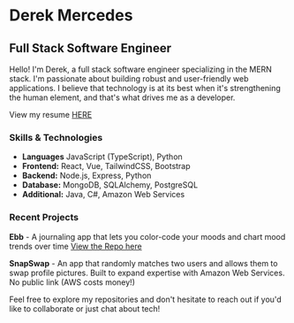 # Derek Mercedes

## Full Stack Software Engineer

Hello! I'm Derek, a full stack software engineer specializing in the MERN stack. I'm passionate about building robust and user-friendly web applications. I believe that technology is at its best when it's strengthening the human element, and that's what drives me as a developer.

View my resume [HERE](https://www.derekmercedes.com/resume.pdf)
### Skills & Technologies

- **Languages** JavaScript (TypeScript), Python
- **Frontend:** React, Vue, TailwindCSS, Bootstrap
- **Backend:** Node.js, Express, Python
- **Database:** MongoDB, SQLAlchemy, PostgreSQL
- **Additional:** Java, C#, Amazon Web Services

### Recent Projects

**Ebb** - A journaling app that lets you color-code your moods and chart mood trends over time
[View the Repo here](https://github.com/CrossTheBlueSky/ebb-journaling-v2)

**SnapSwap** - An app that randomly matches two users and allows them to swap profile pictures. Built to expand expertise with Amazon Web Services. No public link (AWS costs money!)

Feel free to explore my repositories and don't hesitate to reach out if you'd like to collaborate or just chat about tech!

